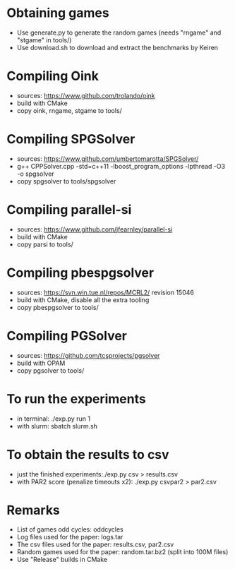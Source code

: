 Obtaining games
===============
* Use generate.py to generate the random games (needs "rngame" and "stgame" in tools/)
* Use download.sh to download and extract the benchmarks by Keiren

Compiling Oink
==============
* sources: https://www.github.com/trolando/oink
* build with CMake
* copy oink, rngame, stgame to tools/

Compiling SPGSolver
===================
* sources: https://www.github.com/umbertomarotta/SPGSolver/
* g++ CPPSolver.cpp -std=c++11 -lboost\_program\_options -lpthread -O3 -o spgsolver 
* copy spgsolver to tools/spgsolver

Compiling parallel-si
=====================
* sources: https://www.github.com/jfearnley/parallel-si
* build with CMake
* copy parsi to tools/

Compiling pbespgsolver
======================
* sources: https://svn.win.tue.nl/repos/MCRL2/ revision 15046
* build with CMake, disable all the extra tooling
* copy pbespgsolver to tools/

Compiling PGSolver
==================
* sources: https://github.com/tcsprojects/pgsolver
* build with OPAM
* copy pgsolver to tools/

To run the experiments
======================
* in terminal: ./exp.py run 1
* with slurm: sbatch slurm.sh

To obtain the results to csv
============================
* just the finished experiments:./exp.py csv > results.csv
* with PAR2 score (penalize timeouts x2): ./exp.py csvpar2 > par2.csv

Remarks
=======
* List of games odd cycles: oddcycles
* Log files used for the paper: logs.tar
* The csv files used for the paper: results.csv, par2.csv
* Random games used for the paper: random.tar.bz2 (split into 100M files)
* Use "Release" builds in CMake
